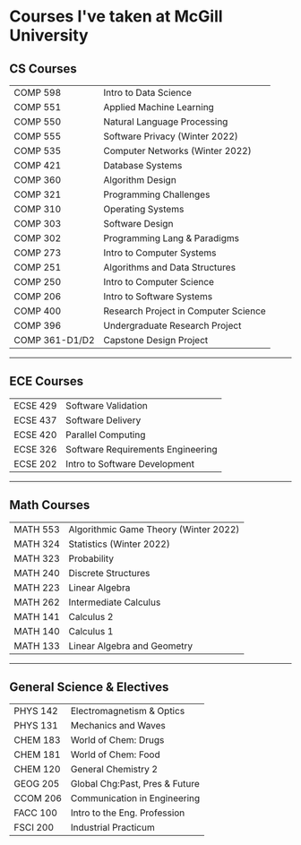 # Courses I've taken at McGill University

## CS Courses
|||
|--|--|
COMP 598 | Intro to Data Science
COMP 551 | Applied Machine Learning
COMP 550 | Natural Language Processing
COMP 555 | Software Privacy (Winter 2022)
COMP 535 | Computer Networks (Winter 2022)
COMP 421 | Database Systems
COMP 360 | Algorithm Design
COMP 321 | Programming Challenges
COMP 310 | Operating Systems
COMP 303 | Software Design
COMP 302 | Programming Lang & Paradigms
COMP 273 | Intro to Computer Systems
COMP 251 | Algorithms and Data Structures
COMP 250 | Intro to Computer Science
COMP 206 | Intro to Software Systems
COMP 400 | Research Project in Computer Science
COMP 396 | Undergraduate Research Project
COMP 361-D1/D2 | Capstone Design Project
---
## ECE Courses
|||
|--|--|
ECSE 429 | Software Validation
ECSE 437 | Software Delivery
ECSE 420 | Parallel Computing
ECSE 326 | Software Requirements Engineering
ECSE 202 | Intro to Software Development
---
## Math Courses
|||
|--|--|
MATH 553 | Algorithmic Game Theory (Winter 2022)
MATH 324 | Statistics (Winter 2022)
MATH 323 | Probability
MATH 240 | Discrete Structures
MATH 223 | Linear Algebra
MATH 262 | Intermediate Calculus
MATH 141 | Calculus 2
MATH 140 | Calculus 1
MATH 133 | Linear Algebra and Geometry
---
## General Science & Electives
|||
|--|--|
PHYS 142 | Electromagnetism & Optics
PHYS 131 | Mechanics and Waves
CHEM 183 | World of Chem: Drugs
CHEM 181 | World of Chem: Food
CHEM 120 | General Chemistry 2
GEOG 205 | Global Chg:Past, Pres & Future
CCOM 206| Communication in Engineering
FACC 100 | Intro to the Eng. Profession
FSCI 200 | Industrial Practicum
